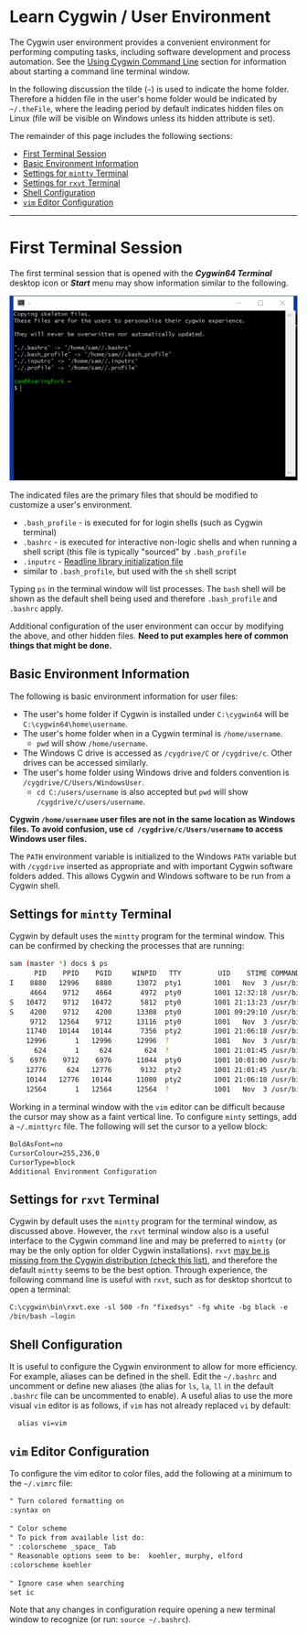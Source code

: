 # Learn Cygwin / User Environment #

The Cygwin user environment provides a convenient environment for performing computing tasks,
including software development and process automation.  See the [Using Cygwin Command Line](../using-cygwin-cl/using-cygwin-cl) section
for information about starting a command line terminal window.

In the following discussion the tilde (`~`) is used to indicate the home folder.
Therefore a hidden file in the user's home folder would be indicated by `~/.theFile`,
where the leading period by default indicates hidden files on Linux (file will be visible on Windows unless its hidden attribute is set).

The remainder of this page includes the following sections:

*   [First Terminal Session](#first-terminal-session)
*   [Basic Environment Information](#basic-environment-information)
*   [Settings for `mintty` Terminal](#settings-for-mintty-terminal)
*   [Settings for `rxvt` Terminal](#settings-for-rxvt-terminal)
*   [Shell Configuration](#shell-configuration)
*   [`vim` Editor Configuration](#vim-editor-configuration)

---------

# First Terminal Session #

The first terminal session that is opened with the ***Cygwin64 Terminal*** desktop icon or ***Start*** menu
may show information similar to the following.

![First terminal](images/first-terminal.png)

The indicated files are the primary files that should be modified to customize a user's environment.

*   `.bash_profile` - is executed for for login shells (such as Cygwin terminal)
*   `.bashrc` - is executed for interactive non-logic shells and when running a shell script
    (this file is typically "sourced" by `.bash_profile`
*   `.inputrc` - [Readline library initialization file](https://www.gnu.org/software/bash/manual/html_node/Readline-Init-File.html)
*   similar to `.bash_profile`, but used with the `sh` shell script

Typing `ps` in the terminal window will list processes.
The `bash` shell will be shown as the default shell being used and therefore `.bash_profile` and `.bashrc` apply.

Additional configuration of the user environment can occur by modifying the above, and other hidden files.
**Need to put examples here of common things that might be done.**

## Basic Environment Information ##

The following is basic environment information for user files:

*   The user's home folder if Cygwin is installed under `C:\cygwin64` will be `C:\cygwin64\home\username`.
*   The user's home folder when in a Cygwin terminal is `/home/username`.
    +   `pwd` will show `/home/username`.
*   The Windows C drive is accessed as `/cygdrive/C` or `/cygdrive/c`.  Other drives can be accessed similarly.
*   The user's home folder using Windows drive and folders convention is `/cygdrive/C/Users/WindowsUser`.
    +   `cd C:/users/username` is also accepted but `pwd` will show `/cygdrive/c/users/username`.

**Cygwin `/home/username` user files are not in the same location as Windows files.
To avoid confusion, use `cd /cygdrive/c/Users/username` to access Windows user files.** 

The `PATH` environment variable is initialized to the Windows `PATH` variable but with `/cygdrive` inserted as appropriate
and with important Cygwin software folders added.
This allows Cygwin and Windows software to be run from a Cygwin shell.

## Settings for `mintty` Terminal ##

Cygwin by default uses the `mintty` program for the terminal window.
This can be confirmed by checking the processes that are running:

```sh
sam (master *) docs $ ps
      PID    PPID    PGID     WINPID   TTY         UID    STIME COMMAND
I    8880   12996    8880      13072  pty1        1001   Nov  3 /usr/bin/bash
     4664    9712    4664       4972  pty0        1001 12:32:18 /usr/bin/ps
S   10472    9712   10472       5812  pty0        1001 21:13:23 /usr/bin/vim
S    4200    9712    4200      13308  pty0        1001 09:29:10 /usr/bin/vim
     9712   12564    9712      13116  pty0        1001   Nov  3 /usr/bin/bash
    11740   10144   10144       7356  pty2        1001 21:06:18 /usr/bin/python2.7
    12996       1   12996      12996  ?           1001   Nov  3 /usr/bin/mintty
      624       1     624        624  ?           1001 21:01:45 /usr/bin/mintty
S    6976    9712    6976      11044  pty0        1001 10:01:00 /usr/bin/vim
    12776     624   12776       9132  pty2        1001 21:01:45 /usr/bin/bash
    10144   12776   10144      11080  pty2        1001 21:06:18 /usr/bin/sh
    12564       1   12564      12564  ?           1001   Nov  3 /usr/bin/mintty
```

Working in a terminal window with the `vim` editor can be difficult because the cursor may show as a faint vertical line.
To configure `minty` settings, add a `~/.minttyrc` file.  The following will set the cursor to a yellow block:

```text
BoldAsFont=no
CursorColour=255,236,0
CursorType=block
Additional Environment Configuration
```

## Settings for `rxvt` Terminal ##

Cygwin by default uses the `mintty` program for the terminal window, as discussed above.
However, the `rxvt` terminal window also is a useful interface to the Cygwin command line
and may be preferred to `mintty` (or may be the only option for older Cygwin installations).
`rxvt` [may be is missing from the Cygwin distribution (check this list)](https://www.cygwin.com/cygwin-64bit-missing),
and therefore the default `mintty` seems to be the best option.
Through experience, the following command line is useful with `rxvt`, such as for desktop shortcut to open a terminal:

```
C:\cygwin\bin\rxvt.exe -sl 500 -fn "fixedsys" -fg white -bg black -e /bin/bash –login
```

## Shell Configuration ##

It is useful to configure the Cygwin environment to allow for more efficiency.
For example, aliases can be defined in the shell.
Edit the `~/.bashrc` and uncomment or define new aliases
(the alias for `ls`, `la`, `ll` in the default `.bashrc` file can be uncommented to enable).
A useful alias to use the more visual `vim` editor is as follows, if `vim` has not already replaced `vi` by default:

```
  alias vi=vim
```

## `vim` Editor Configuration ##

To configure the vim editor to color files, add the following at a minimum to the `~/.vimrc` file:

```text
" Turn colored formatting on
:syntax on

" Color scheme
" To pick from available list do:
" :colorscheme _space_ Tab
" Reasonable options seem to be:  koehler, murphy, elford
:colorscheme koehler

" Ignore case when searching
set ic
```

Note that any changes in configuration require opening a new terminal window to recognize
(or run:  `source ~/.bashrc`).
